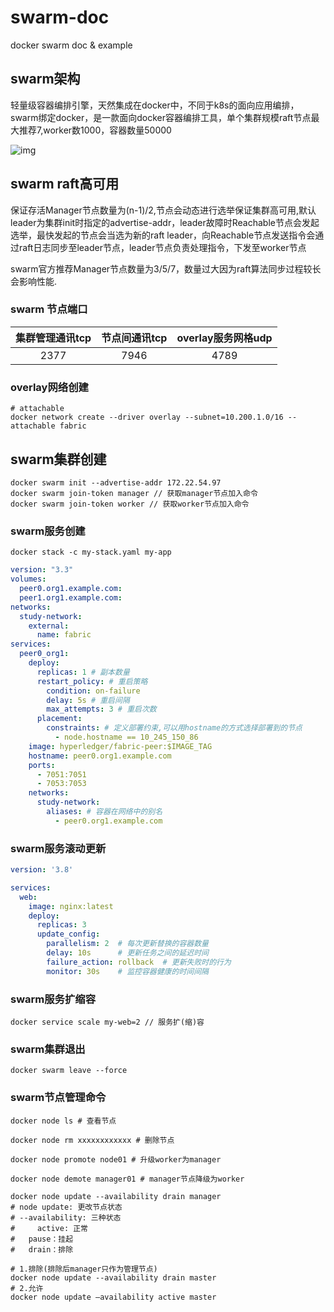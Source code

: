 # swarm-doc
docker swarm doc &amp; example



## swarm架构

轻量级容器编排引擎，天然集成在docker中，不同于k8s的面向应用编排，swarm绑定docker，是一款面向docker容器编排工具，单个集群规模raft节点最大推荐7,worker数1000，容器数量50000

![img](https://ucc.alicdn.com/images/user-upload-01/img_convert/5015b26ce0a4e3f890467c469b45dee4.png)

## swarm raft高可用

保证存活Manager节点数量为(n-1)/2,节点会动态进行选举保证集群高可用,默认leader为集群init时指定的advertise-addr，leader故障时Reachable节点会发起选举，最快发起的节点会当选为新的raft leader，向Reachable节点发送指令会通过raft日志同步至leader节点，leader节点负责处理指令，下发至worker节点

swarm官方推荐Manager节点数量为3/5/7，数量过大因为raft算法同步过程较长会影响性能.

### swarm 节点端口

| 集群管理通讯tcp | 节点间通讯tcp | overlay服务网格udp |
| :-------------: | :-----------: | :----------------: |
|      2377       |     7946      |        4789        |

### overlay网络创建

```shell
# attachable
docker network create --driver overlay --subnet=10.200.1.0/16 --attachable fabric
```

## swarm集群创建

```shell
docker swarm init --advertise-addr 172.22.54.97
docker swarm join-token manager // 获取manager节点加入命令
docker swarm join-token worker // 获取worker节点加入命令
```

### swarm服务创建

```shell
docker stack -c my-stack.yaml my-app
```

```yaml
version: "3.3"
volumes:
  peer0.org1.example.com:
  peer1.org1.example.com:
networks:
  study-network:
    external:
      name: fabric
services:
  peer0_org1:
    deploy:
      replicas: 1 # 副本数量
      restart_policy: # 重启策略
        condition: on-failure 
        delay: 5s # 重启间隔
        max_attempts: 3 # 重启次数
      placement:
        constraints: # 定义部署约束,可以用hostname的方式选择部署到的节点
          - node.hostname == 10_245_150_86
    image: hyperledger/fabric-peer:$IMAGE_TAG
    hostname: peer0.org1.example.com
    ports:
      - 7051:7051
      - 7053:7053
    networks:
      study-network:
        aliases: # 容器在网络中的别名
          - peer0.org1.example.com

```

### swarm服务滚动更新

```yaml
version: '3.8'

services:
  web:
    image: nginx:latest
    deploy:
      replicas: 3
      update_config:
        parallelism: 2  # 每次更新替换的容器数量
        delay: 10s      # 更新任务之间的延迟时间
        failure_action: rollback  # 更新失败时的行为
        monitor: 30s    # 监控容器健康的时间间隔
```

### swarm服务扩缩容

```shell
docker service scale my-web=2 // 服务扩(缩)容
```

### swarm集群退出

```shell
docker swarm leave --force
```

### swarm节点管理命令

```shell
docker node ls # 查看节点

docker node rm xxxxxxxxxxxx # 删除节点

docker node promote node01 # 升级worker为manager

docker node demote manager01 # manager节点降级为worker

docker node update --availability drain manager
# node update: 更改节点状态
# --availability: 三种状态
#	  active: 正常
#   pause：挂起
#   drain：排除

# 1.排除(排除后manager只作为管理节点)
docker node update --availability drain master
# 2.允许
docker node update –availability active master
```







